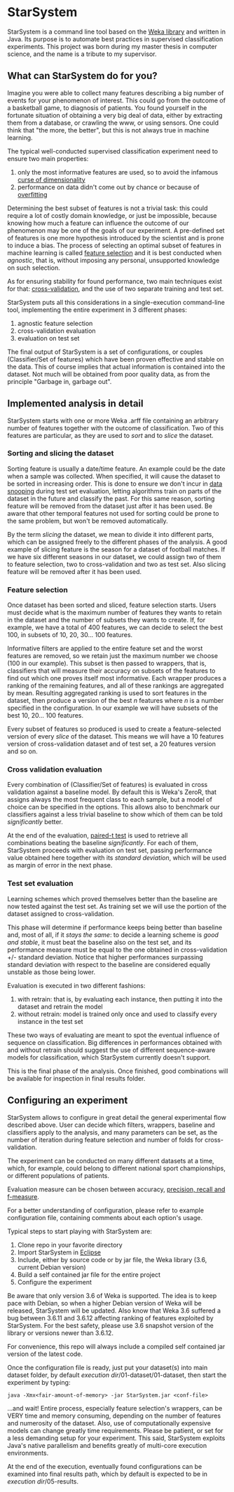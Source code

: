 # StarSystem

StarSystem is a command line tool based on the [Weka library](http://www.cs.waikato.ac.nz/~ml/weka/) and written in Java. 
Its purpose is to automate best practices in supervised classification experiments. This project was born during my master
thesis in computer science, and the name is a tribute to my supervisor.

## What can StarSystem do for you?

Imagine you were able to collect many features describing a big number of 
events for your phenomenon of interest. This could go from the outcome of a 
basketball game, to diagnosis of patients. You found yourself in the fortunate 
situation of obtaining a very big deal of data, either by extracting them from 
a database, or crawling the www, or using sensors. One could think that "the 
more, the better", but this is not always true in machine learning.

The typical well-conducted supervised classification experiment need to ensure 
two main properties:
1. only the most informative features are used, so to avoid the infamous [curse of dimensionality](https://en.wikipedia.org/wiki/Curse_of_dimensionality)
2. performance on data didn't come out by chance or because of [overfitting](https://en.wikipedia.org/wiki/Overfitting)

Determining the best subset of features is not a trivial task: this could 
require a lot of costly domain knowledge, or just be impossible, because 
knowing how much a feature can influence the outcome of our phenomenon may be 
one of the goals of our experiment. A pre-defined set of features is one more hypothesis introduced 
by the scientist and is prone to induce a bias. The process of selecting an optimal subset of features in 
machine learning is called [feature selection](https://en.wikipedia.org/wiki/Feature_selection) 
and it is best conducted when *agnostic*, that is, without imposing any personal, 
unsupported knowledge on such selection.

As for ensuring stability for found performance, two main techniques exist for 
that: 
[cross-validation](https://en.wikipedia.org/wiki/Cross-validation_(statistics)), 
and the use of two separate training and test set.

StarSystem puts all this considerations in a single-execution command-line 
tool, implementing the entire experiment in 3 different phases:
1. agnostic feature selection
2. cross-validation evaluation
3. evaluation on test set

The final output of StarSystem is a set of configurations, or couples (Classifier/Set of features) which have been 
proven effective and stable on the data. This of course implies that actual
information is contained into the dataset. Not much will be obtained from poor 
quality data, as from the principle "Garbage in, garbage out".

## Implemented analysis in detail

StarSystem starts with one or more Weka .arff file containing an arbitrary number of 
features together with the outcome of classification. Two of this features are 
particular, as they are used to *sort* and to *slice* the dataset.

### Sorting and slicing the dataset

Sorting feature is usually a date/time feature. An example could
be the date when a sample was collected. When specified, it will cause 
the dataset to be sorted in increasing order. This is done to ensure we don't 
incur in [data snooping](https://en.wikipedia.org/wiki/Data_dredging) during 
test set evaluation, letting algorithms train on parts of the dataset in the 
future and classify the past. For this same reason, sorting feature will be 
removed from the dataset just after it has been used. Be aware that other 
temporal features not used for sorting could be prone to the same problem, 
but won't be removed automatically.

By the term *slicing* the dataset, we mean to divide it into different parts, 
which can be assigned freely to the different phases of the analysis. 
A good example of slicing feature is the season for a dataset of football matches.
If we have six different seasons in our dataset, we could assign two of them 
to feature selection, two to cross-validation and two as test set. Also slicing 
feature will be removed after it has been used.

### Feature selection

Once dataset has been sorted and sliced, feature selection starts. Users must 
decide what is the maximum number of features they wants to retain in the dataset 
and the number of subsets they wants to create. If, for example, we have a total 
of
400 features, we can decide to select the best 100, in subsets of 10, 20, 30... 
100 features.

Informative filters are applied to the entire feature set and the worst features
are removed, so we retain just the maximum number we choose (100 in our example). 
This subset is then passed to wrappers, that is, classifiers that will measure their
accuracy on subsets of the features to find out which one proves itself most informative. 
Each wrapper produces a ranking of the remaining features, and all of these rankings 
are aggregated by mean. Resulting aggregated ranking is used to sort features in the 
dataset, then produce a version of the best *n* features where *n* is a number specified 
in the configuration. In our example we will have subsets of the best 10, 20... 100 features.

Every subset of features so produced is used to create a feature-selected version
of every *slice* of the dataset. This means we will have a 10 features version of 
cross-validation dataset and of test set, a 20 features version and so on.


### Cross validation evaluation

Every combination of (Classifier/Set of features) is evaluated in cross 
validation against a baseline model. By default this is Weka's ZeroR,
that assigns always the most frequent class to each sample, but a model
of choice can be specified in the options. This allows also to benchmark
our classifiers against a less trivial baseline to show which of them
can be told *significantly* better.

At the end of the evaluation, [paired-t test](https://en.wikipedia.org/wiki/Student's_t-test) is used to
retrieve all combinations beating the baseline *significantly*. For each of them, StarSystem
proceeds with evaluation on test set, passing performance value obtained here together with
its *standard deviation*, which will be used as margin of error in the next phase.

### Test set evaluation

Learning schemes which proved themselves better than the baseline are now 
tested against the test set. As training set we will use the portion of 
the dataset assigned to cross-validation.

This phase will determine if performance keeps being 
better than baseline and, most of all, if it *stays the same*: to decide a learning 
scheme is *good and stable*, it must beat the baseline also
on the test set, and its performance measure must be equal to the one obtained in
cross-validation +/- standard deviation. Notice that higher performances surpassing
standard deviation with respect to the baseline are considered equally unstable as 
those being lower.

Evaluation is executed in two different fashions:
1. with retrain: that is, by evaluating each instance, then putting it into the 
dataset and retrain the model
2. without retrain: model is trained only once and used to classify every 
instance in the test set

These two ways of evaluating are meant to spot the eventual influence of sequence on 
classification. Big differences in performances obtained with and without retrain 
should suggest the use of different sequence-aware models for classification, which
StarSystem currently doesn't support.

This is the final phase of the analysis. Once finished, good combinations will be 
available for inspection in final results folder.

## Configuring an experiment

StarSystem allows to configure in great detail the general experimental flow 
described above.
User can decide which filters, wrappers, baseline and classifiers apply to 
the analysis, and many parameters can be set, as the number of iteration 
during feature selection and number of folds for cross-validation.

The experiment can be conducted on many different datasets at a time, which, 
for example, could belong to different national sport championships, or 
different populations of patients.

Evaluation measure can be chosen between accuracy, [precision, recall and f-measure](https://en.wikipedia.org/wiki/Precision_and_recall).

For a better understanding of configuration, please refer to example 
configuration file, containing comments about each option's usage.

Typical steps to start playing with StarSystem are:
1. Clone repo in your favorite directory
2. Import StarSystem in [Eclipse](https://www.eclipse.org/)
3. Include, either by source code or by jar file, the Weka library (3.6, current Debian version)
4. Build a self contained jar file for the entire project
5. Configure the experiment

Be aware that only version 3.6 of Weka is supported. The idea is to keep pace with Debian, so when 
a higher Debian version of Weka will be released, StarSystem will be updated.
Also know that Weka 3.6 suffered a bug between 3.6.11 and 3.6.12 affecting ranking 
of features exploited by StarSystem. For the best safety, please use 3.6 snapshot version of the 
library or versions newer than 3.6.12.

For convenience, this repo will always include a compiled self contained jar version of the latest code.

Once the configuration file is ready, just put your dataset(s) into main dataset folder, by default 
*execution dir*/01-dataset/01-dataset, then start the experiment by typing:

```
java -Xmx<fair-amount-of-memory> -jar StarSystem.jar <conf-file>

```
...and wait! Entire process, especially feature selection's wrappers, can be VERY time and memory
consuming, depending on the number of features and numerosity of the dataset. Also, use of 
computationally expensive models can change greatly time requirements. Please be patient, or 
set for a less demanding setup for your experiment. This said, StarSystem exploits Java's native 
parallelism and benefits greatly of multi-core execution environments.

At the end of the execution, eventually found configurations can be examined into final results path,
which by default is expected to be in *execution dir*/05-results.